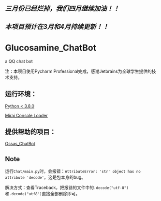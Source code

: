 

## *三月份已经烂掉，我们四月继续加油！！*

## *本项目预计在3月和4月持续更新！！*

# Glucosamine_ChatBot

a QQ chat bot

注：本项目使用Pycharm Professional完成，感谢Jetbrains为全球学生提供的技术支持。

## 运行环境：

[Python < 3.8.0](https://www.python.org/downloads/release/python-374/)

[Mirai Console Loader](github.com/iTXTech/mirai-console-loader)

## 提供帮助的项目：

[Ossas_ChatBot](https://github.com/Dimsmary/Ossas_ChatBot)

## Note

运行`Chat/main.py`时，会报错：`AttributeError: 'str' object has no attribute 'decode'`。这是包本身的bug。

解决方式：查看Traceback，把报错的文件中的`.decode("utf-8")`和`.decode("utf8")`直接全部删除即可。
